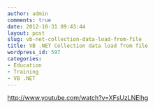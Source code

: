 ```yaml
---
author: admin
comments: true
date: 2012-10-31 09:43:44
layout: post
slug: vb-net-collection-data-load-from-file
title: VB .NET Collection data load from file
wordpress_id: 597
categories:
- Education
- Training
- VB .NET
---
```


http://www.youtube.com/watch?v=XFsUzLNElhg
